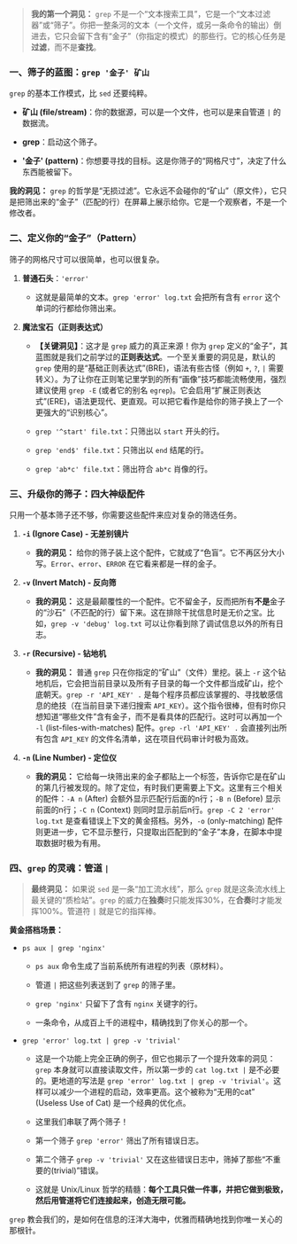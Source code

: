 
> **我的第一个洞见：** `grep` 不是一个“文本搜索工具”，它是一个“文本过滤器”或“筛子”。你把一整条河的文本（一个文件，或另一条命令的输出）倒进去，它只会留下含有“金子”（你指定的模式）的那些行。它的核心任务是**过滤**，而不是**查找**。

### 一、筛子的蓝图：`grep '金子' 矿山`

`grep` 的基本工作模式，比 `sed` 还要纯粹。

- **矿山 (file/stream)**：你的数据源，可以是一个文件，也可以是来自管道 `|` 的数据流。
    
- **grep**：启动这个筛子。
    
- **'金子' (pattern)**：你想要寻找的目标。这是你筛子的“网格尺寸”，决定了什么东西能被留下。
    

**我的洞见：** `grep` 的哲学是“无损过滤”。它永远不会碰你的“矿山”（原文件），它只是把筛出来的“金子”（匹配的行）在屏幕上展示给你。它是一个观察者，不是一个修改者。

### 二、定义你的“金子”（Pattern）

筛子的网格尺寸可以很简单，也可以很复杂。

1. **普通石头**：`'error'`
    
    - 这就是最简单的文本。`grep 'error' log.txt` 会把所有含有 `error` 这个单词的行都给你筛出来。
        
2. **魔法宝石（正则表达式）**
    
    - **【关键洞见】**：这才是 `grep` 威力的真正来源！你为 `grep` 定义的“金子”，其蓝图就是我们之前学过的**正则表达式**。一个至关重要的洞见是，默认的 `grep` 使用的是“基础正则表达式”(BRE)，语法有些古怪（例如 `+`, `?`, `|` 需要转义）。为了让你在正则笔记里学到的所有“画像”技巧都能流畅使用，强烈建议使用 `grep -E` (或者它的别名 `egrep`)。它会启用“扩展正则表达式”(ERE)，语法更现代、更直观。可以把它看作是给你的筛子换上了一个更强大的“识别核心”。
        
    - `grep '^start' file.txt`：只筛出以 `start` 开头的行。
        
    - `grep 'end$' file.txt`：只筛出以 `end` 结尾的行。
        
    - `grep 'ab*c' file.txt`：筛出符合 `ab*c` 肖像的行。
        

### 三、升级你的筛子：四大神级配件

只用一个基本筛子还不够，你需要这些配件来应对复杂的筛选任务。

1. **`-i` (Ignore Case) - 无差别镜片**
    
    - **我的洞见：** 给你的筛子装上这个配件，它就成了“色盲”。它不再区分大小写。`Error`、`error`、`ERROR` 在它看来都是一样的金子。
        
2. **`-v` (Invert Match) - 反向筛**
    
    - **我的洞见：** 这是最颠覆性的一个配件。它不留金子，反而把所有**不是**金子的“沙石”（不匹配的行）留下来。这在排除干扰信息时是无价之宝。比如，`grep -v 'debug' log.txt` 可以让你看到除了调试信息以外的所有日志。
        
3. **`-r` (Recursive) - 钻地机**
    
    - **我的洞见：** 普通 `grep` 只在你指定的“矿山”（文件）里挖。装上 `-r` 这个钻地机后，它会把当前目录以及所有子目录的每一个文件都当成矿山，挖个底朝天。`grep -r 'API_KEY' .` 是每个程序员都应该掌握的、寻找敏感信息的绝技（在当前目录下递归搜索 `API_KEY`）。这个指令很棒，但有时你只想知道“哪些文件”含有金子，而不是看具体的匹配行。这时可以再加一个 `-l` (list-files-with-matches) 配件。`grep -rl 'API_KEY' .` 会直接列出所有包含 `API_KEY` 的文件名清单，这在项目代码审计时极为高效。
        
4. **`-n` (Line Number) - 定位仪**
    
    - **我的洞见：** 它给每一块筛出来的金子都贴上一个标签，告诉你它是在矿山的第几行被发现的。除了定位，有时我们更需要上下文。这里有三个相关的配件：`-A n` (After) 会额外显示匹配行后面的n行；`-B n` (Before) 显示前面的n行；`-C n` (Context) 则同时显示前后n行。`grep -C 2 'error' log.txt` 是查看错误上下文的黄金搭档。另外，`-o` (only-matching) 配件则更进一步，它不显示整行，只提取出匹配到的“金子”本身，在脚本中提取数据时极为有用。
        

### 四、`grep` 的灵魂：管道 `|`

> **最终洞见：** 如果说 `sed` 是一条“加工流水线”，那么 `grep` 就是这条流水线上最关键的“质检站”。`grep` 的威力在**独奏**时只能发挥30%，在**合奏**时才能发挥100%。管道符 `|` 就是它的指挥棒。

**黄金搭档场景：**

- `ps aux | grep 'nginx'`
    
    - `ps aux` 命令生成了当前系统所有进程的列表（原材料）。
        
    - 管道 `|` 把这些列表送到了 `grep` 的筛子里。
        
    - `grep 'nginx'` 只留下了含有 `nginx` 关键字的行。
        
    - 一条命令，从成百上千的进程中，精确找到了你关心的那一个。
        
- `grep 'error' log.txt | grep -v 'trivial'`
    
    - 这是一个功能上完全正确的例子，但它也揭示了一个提升效率的洞见：`grep` 本身就可以直接读取文件，所以第一步的 `cat log.txt |` 是不必要的。更地道的写法是 `grep 'error' log.txt | grep -v 'trivial'`。这样可以减少一个进程的启动，效率更高。这个被称为“无用的cat” (Useless Use of Cat) 是一个经典的优化点。
        
    - 这里我们串联了两个筛子！
        
    - 第一个筛子 `grep 'error'` 筛出了所有错误日志。
        
    - 第二个筛子 `grep -v 'trivial'` 又在这些错误日志中，筛掉了那些“不重要的(trivial)”错误。
        
    - 这就是 Unix/Linux 哲学的精髓：**每个工具只做一件事，并把它做到极致，然后用管道将它们连接起来，创造无限可能。**
        

`grep` 教会我们的，是如何在信息的汪洋大海中，优雅而精确地找到你唯一关心的那根针。